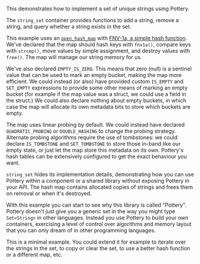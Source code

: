This demonstrates how to implement a set of unique strings using Pottery.

The `string_set` container provides functions to add a string, remove a string, and query whether a string exists in the set.

This example uses an [`open_hash_map`](include/pottery/open_hash_map/) with [FNV-1a, a simple hash function](https://en.wikipedia.org/wiki/Fowler%E2%80%93Noll%E2%80%93Vo_hash_function#FNV-1a_hash). We've declared that the map should hash keys with `fnv1a()`, compare keys with `strcmp()`, move values by simple assignment, and destroy values with `free()`. The map will manage our string memory for us.

We've also declared `EMPTY_IS_ZERO`. This means that zero (null) is a sentinel value that can be used to mark an empty bucket, making the map more efficient. We could instead (or also) have provided custom `IS_EMPTY` and `SET_EMPTY` expressions to provide some other means of marking an empty bucket (for example if the map value was a struct, we could use a field in the struct.) We could also declare nothing about empty buckets, in which case the map will allocate its own metadata bits to store which buckets are empty.

The map uses linear probing by default. We could instead have declared `QUADRATIC_PROBING` or `DOUBLE_HASHING` to change the probing strategy. Alternate probing algorithms require the use of tombstones: we could declare `IS_TOMBSTONE` and `SET_TOMBSTONE` to store those in-band like our empty state, or just let the map store this metadata on its own. Pottery's hash tables can be extensively configured to get the exact behaviour you want.

`string_set` hides its implementation details, demonstrating how you can use Pottery within a component or a shared library without exposing Pottery in your API. The hash map contains allocated copies of strings and frees them on removal or when it's destroyed.

With this example you can start to see why this library is called "Pottery". Pottery doesn't just give you a generic set in the way you might type `Set<String>` in other languages. Instead you use Pottery to build your own containers, exercising a level of control over algorithms and memory layout that you can only dream of in other programming languages.

This is a minimal example. You could extend it for example to iterate over the strings in the set, to copy or clear the set, to use a better hash function or a different map, etc.
